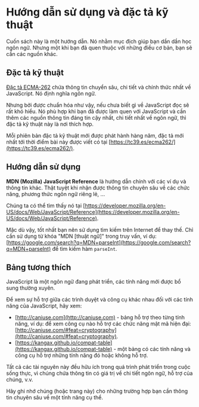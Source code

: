 # Hướng dẫn sử dụng và đặc tả kỹ thuật

Cuốn sách này là một hướng dẫn. Nó nhằm mục địch giúp bạn dần dần học ngôn ngữ. Nhưng một khi bạn đã quen thuộc với những điều cơ bản, bạn sẽ cần các nguồn khác.

## Đặc tả kỹ thuật

[Đặc tả ECMA-262](https://www.ecma-international.org/publications/standards/Ecma-262.htm) chứa thông tin chuyển sâu, chi tiết và chính thức nhất về JavaScript. Nó định nghĩa ngôn ngữ.

Nhưng bởi được chuẩn hóa như vậy, nếu chưa biết gì về JavaScript đọc sẽ rất khó hiểu. Nó phù hợp khi bạn đã được làm quen với JavaScript và cần thêm các nguồn thông tin đáng tin cậy nhất, chi tiết nhất về ngôn ngữ, thì đặc tả kỹ thuật này là nơi thích hợp.

Mỗi phiên bản đặc tả kỹ thuật mới được phát hành hàng năm, đặc tả mới nhất tới thời điểm bài này được viết có tại [https://tc39.es/ecma262/](https://tc39.es/ecma262/).

## Hướng dẫn sử dụng

**MDN (Mozilla) JavaScript Reference** là hướng dẫn chính với các ví dụ và thông tin khác. Thật tuyệt khi nhận được thông tin chuyên sâu về các chức năng, phương thức ngôn ngữ riêng lẻ, ...

Chúng ta có thể tìm thấy nó tại [https://developer.mozilla.org/en-US/docs/Web/JavaScript/Reference](https://developer.mozilla.org/en-US/docs/Web/JavaScript/Reference).

Mặc dù vậy, tốt nhất bạn nên sử dụng tìm kiếm trên Internet để thay thế. Chỉ cần sử dụng từ khóa "MDN [thuật ngữ]" trong truy vấn, ví dụ: [https://google.com/search?q=MDN+parseInt](https://google.com/search?q=MDN+parseInt) để tìm kiếm hàm `parseInt`.

## Bảng tương thích

JavaScript là một ngôn ngữ đang phát triển, các tính năng mới được bổ sung thường xuyên.

Để xem sự hỗ trợ giữa các trình duyệt và công cụ khác nhau đối với các tính năng của JavaScript, hãy xem:

- [http://caniuse.com](http://caniuse.com) - bảng hỗ trợ theo từng tính năng, ví dụ: để xem công cụ nào hỗ trợ các chức năng mật mã hiện đại: [http://caniuse.com/#feat=cryptography](http://caniuse.com/#feat=cryptography).
- [https://kangax.github.io/compat-table](https://kangax.github.io/compat-table) - một bảng có các tính năng và công cụ hỗ trợ những tính năng đó hoặc không hỗ trợ.

Tất cả các tài nguyên này đều hữu ích trong quá trình phát triển trong cuộc sống thực, vì chúng chứa thông tin có giá trị về chi tiết ngôn ngữ, hỗ trợ của chúng, v.v.

Hãy ghi nhớ chúng (hoặc trang này) cho những trường hợp bạn cần thông tin chuyên sâu về một tính năng cụ thể.